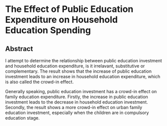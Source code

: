 # The Effect of Public Education Expenditure on Household Education Spending
## Abstract

I attempt to determine the relationship between public education investment and household education expenditure, is it irrelavant, substitutive or complementary. The result shows that the increase of public education investment leads to an increase in household education expenditure, which is also called the crowd-in effect. 

Generally speaking, public education investment has a crowd-in effect on family education expenditure. Firstly, the increase in public education investment leads to the decrease in household education investment. Secondly, the result shows a more crowd-in effect on urban family education investment, especially when the children are in compulsory education stage.
